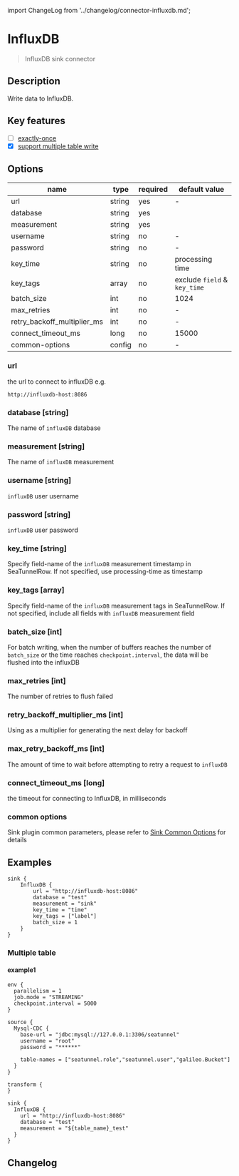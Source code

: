 import ChangeLog from '../changelog/connector-influxdb.md';

# InfluxDB

> InfluxDB sink connector

## Description

Write data to InfluxDB.

## Key features

- [ ] [exactly-once](../../concept/connector-v2-features.md)
- [x] [support multiple table write](../../concept/connector-v2-features.md)

## Options

|            name             |  type  | required |        default value         |
|-----------------------------|--------|----------|------------------------------|
| url                         | string | yes      | -                            |
| database                    | string | yes      |                              |
| measurement                 | string | yes      |                              |
| username                    | string | no       | -                            |
| password                    | string | no       | -                            |
| key_time                    | string | no       | processing time              |
| key_tags                    | array  | no       | exclude `field` & `key_time` |
| batch_size                  | int    | no       | 1024                         |
| max_retries                 | int    | no       | -                            |
| retry_backoff_multiplier_ms | int    | no       | -                            |
| connect_timeout_ms          | long   | no       | 15000                        |
| common-options              | config | no       | -                            |

### url

the url to connect to influxDB e.g.

```
http://influxdb-host:8086
```

### database [string]

The name of `influxDB` database

### measurement [string]

The name of `influxDB` measurement

### username [string]

`influxDB` user username

### password [string]

`influxDB` user password

### key_time [string]

Specify field-name of the `influxDB` measurement timestamp in SeaTunnelRow. If not specified, use processing-time as timestamp

### key_tags [array]

Specify field-name of the `influxDB` measurement tags in SeaTunnelRow.
If not specified, include all fields with `influxDB` measurement field

### batch_size [int]

For batch writing, when the number of buffers reaches the number of `batch_size` or the time reaches `checkpoint.interval`, the data will be flushed into the influxDB

### max_retries [int]

The number of retries to flush failed

### retry_backoff_multiplier_ms [int]

Using as a multiplier for generating the next delay for backoff

### max_retry_backoff_ms [int]

The amount of time to wait before attempting to retry a request to `influxDB`

### connect_timeout_ms [long]

the timeout for connecting to InfluxDB, in milliseconds

### common options

Sink plugin common parameters, please refer to [Sink Common Options](../sink-common-options.md) for details

## Examples

```hocon
sink {
    InfluxDB {
        url = "http://influxdb-host:8086"
        database = "test"
        measurement = "sink"
        key_time = "time"
        key_tags = ["label"]
        batch_size = 1
    }
}

```

### Multiple table

#### example1

```hocon
env {
  parallelism = 1
  job.mode = "STREAMING"
  checkpoint.interval = 5000
}

source {
  Mysql-CDC {
    base-url = "jdbc:mysql://127.0.0.1:3306/seatunnel"
    username = "root"
    password = "******"
    
    table-names = ["seatunnel.role","seatunnel.user","galileo.Bucket"]
  }
}

transform {
}

sink {
  InfluxDB {
    url = "http://influxdb-host:8086"
    database = "test"
    measurement = "${table_name}_test"
  }
}
```

## Changelog

<ChangeLog />
